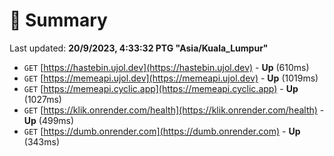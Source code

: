 # 📖 Summary
Last updated: **20/9/2023, 4:33:32 PTG "Asia/Kuala_Lumpur"**

- `GET` [https://hastebin.ujol.dev](https://hastebin.ujol.dev) - **Up** (610ms)
- `GET` [https://memeapi.ujol.dev](https://memeapi.ujol.dev) - **Up** (1019ms)
- `GET` [https://memeapi.cyclic.app](https://memeapi.cyclic.app) - **Up** (1027ms)
- `GET` [https://klik.onrender.com/health](https://klik.onrender.com/health) - **Up** (499ms)
- `GET` [https://dumb.onrender.com](https://dumb.onrender.com) - **Up** (343ms)
